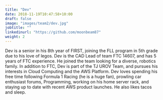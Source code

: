 ```yaml
---
title: "Dev"
date: 2018-11-19T10:47:58+10:00
draft: false
image: "images/team2/dev.jpg"
jobtitle: ""
linkedinurl: "https://github.com/moonbeam87"
weight: 2
---
```


Dev is a senior in his 8th year of FIRST, joining the FLL program in 5th grade due to his love of legos. Dev is the CAD Lead of team FTC 14607, and has 5 years of FTC experience. He joined the team looking for a diverse, robotics family. In addition to FTC, Dev is part of the TJ UROV Team, and pursues his interests in Cloud Computing and the AWS Platform. Dev loves spending his free time following Formula 1 Racing (he is a huge fan), prowling car enthusiast forums, Programming, working on his home server rack, and staying up to date with recent AWS product launches. He also likes tacos and sleep.